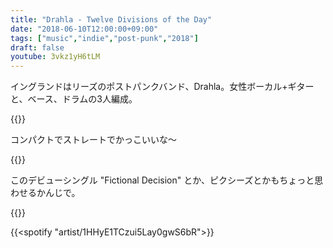 ```yaml
---
title: "Drahla - Twelve Divisions of the Day"
date: "2018-06-10T12:00:00+09:00"
tags: ["music","indie","post-punk","2018"]
draft: false
youtube: 3vkz1yH6tLM
---
```


イングランドはリーズのポストパンクバンド、Drahla。女性ボーカル+ギターと、ベース、ドラムの3人編成。

{{<youtube src="8HODyS9uVcY" title="Drahla - Twelve Divisions of the Day">}}

コンパクトでストレートでかっこいいな〜

{{<youtube src="3vkz1yH6tLM" title="Drahla - Silk Spirit">}}

このデビューシングル "Fictional Decision" とか、ピクシーズとかもちょっと思わせるかんじで。

{{<youtube src="POYpLXrEQtI" title="Drahla - Fictional Decision">}}

{{<spotify "artist/1HHyE1TCzui5Lay0gwS6bR">}}
